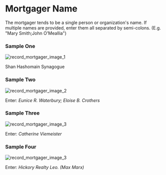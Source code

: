 # Mortgager Name

<p>The mortgager tends to be a single person or organization's name. If multiple names are provided, enter them all separated by semi-colons. (E.g. "Mary Smith;John O'Meallia")</p>
<div id="accordion-help-modal">
  <h3>Sample One</h3>
  <div class="modal-field-guide" >
    <img src="/images/t_mortgager_1.png" alt="record_mortgager_image_1">
  <p>Shan Hashomain Synagogue</p>
  </div>
  <h3>Sample Two</h3>
  <div class="modal-field-guide" >
    <img src="/images/t_mortgager_2.png" alt="record_mortgager_image_2">
  <p>Enter: <em>Eunice R. Waterbury; Eloise B. Crothers</em></p>
  </div>
  <h3>Sample Three</h3>
  <div class="modal-field-guide" >
    <img src="/images/t_mortgager_3.png" alt="record_mortgager_image_3">
  <p>Enter: <em>Catherine Viemeister</em></p>
  </div>
  <h3>Sample Four</h3>
  <div class="modal-field-guide" >
    <img src="/images/t_mortgager_4.png" alt="record_mortgager_image_3">
  <p>Enter: <em>Hickory Realty Leo. (Max Marx)</em></p>
  </div>
</div>
